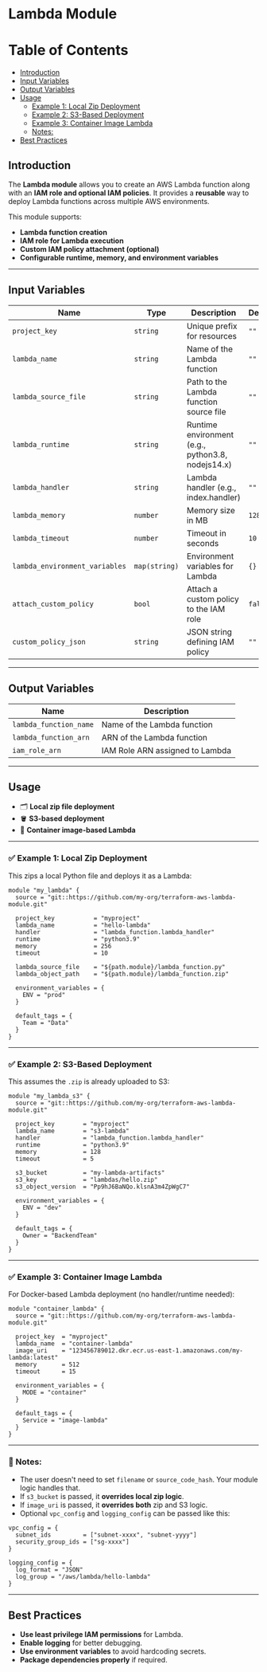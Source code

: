 # Lambda Module

Table of Contents
=================

   * [Introduction](#introduction)
   * [Input Variables](#input-variables)
   * [Output Variables](#output-variables)
   * [Usage](#usage)
      * [Example 1: Local Zip Deployment](#-example-1-local-zip-deployment)
      * [Example 2: S3-Based Deployment](#-example-2-s3-based-deployment)
      * [Example 3: Container Image Lambda](#-example-3-container-image-lambda)
      * [Notes:](#notes)
   * [Best Practices](#best-practices)

## **Introduction**
The **Lambda module** allows you to create an AWS Lambda function along with an **IAM role and optional IAM policies**. It provides a **reusable** way to deploy Lambda functions across multiple AWS environments.

This module supports:
- **Lambda function creation**
- **IAM role for Lambda execution**
- **Custom IAM policy attachment (optional)**
- **Configurable runtime, memory, and environment variables**

---

## **Input Variables**
| Name                           | Type          | Description                                       | Default |
|--------------------------------|---------------|---------------------------------------------------|---------|
| `project_key`                  | `string`      | Unique prefix for resources                       | `""`    |
| `lambda_name`                  | `string`      | Name of the Lambda function                       | `""`    |
| `lambda_source_file`           | `string`      | Path to the Lambda function source file           | `""`    |
| `lambda_runtime`               | `string`      | Runtime environment (e.g., python3.8, nodejs14.x) | `""`    |
| `lambda_handler`               | `string`      | Lambda handler (e.g., index.handler)              | `""`    |
| `lambda_memory`                | `number`      | Memory size in MB                                 | `128`   |
| `lambda_timeout`               | `number`      | Timeout in seconds                                | `10`    |
| `lambda_environment_variables` | `map(string)` | Environment variables for Lambda                  | `{}`    |
| `attach_custom_policy`         | `bool`        | Attach a custom policy to the IAM role            | `false` |
| `custom_policy_json`           | `string`      | JSON string defining IAM policy                   | `""`    |

---

## **Output Variables**
| Name                   | Description                     |
|------------------------|---------------------------------|
| `lambda_function_name` | Name of the Lambda function     |
| `lambda_function_arn`  | ARN of the Lambda function      |
| `iam_role_arn`         | IAM Role ARN assigned to Lambda |

---

## **Usage**

- 🗂 **Local zip file deployment**
- 🪣 **S3-based deployment**
- 🐳 **Container image-based Lambda**

---

### ✅ Example 1: **Local Zip Deployment**
This zips a local Python file and deploys it as a Lambda:

```hcl
module "my_lambda" {
  source = "git::https://github.com/my-org/terraform-aws-lambda-module.git"

  project_key           = "myproject"
  lambda_name           = "hello-lambda"
  handler               = "lambda_function.lambda_handler"
  runtime               = "python3.9"
  memory                = 256
  timeout               = 10

  lambda_source_file    = "${path.module}/lambda_function.py"
  lambda_object_path    = "${path.module}/lambda_function.zip"

  environment_variables = {
    ENV = "prod"
  }

  default_tags = {
    Team = "Data"
  }
}
```

---

### ✅ Example 2: **S3-Based Deployment**
This assumes the `.zip` is already uploaded to S3:

```hcl
module "my_lambda_s3" {
  source = "git::https://github.com/my-org/terraform-aws-lambda-module.git"

  project_key        = "myproject"
  lambda_name        = "s3-lambda"
  handler            = "lambda_function.lambda_handler"
  runtime            = "python3.9"
  memory             = 128
  timeout            = 5

  s3_bucket          = "my-lambda-artifacts"
  s3_key             = "lambdas/hello.zip"
  s3_object_version  = "Pp9hJ6BaNQo.klsnA3m4ZpWgC7"

  environment_variables = {
    ENV = "dev"
  }

  default_tags = {
    Owner = "BackendTeam"
  }
}
```

---

### ✅ Example 3: **Container Image Lambda**
For Docker-based Lambda deployment (no handler/runtime needed):

```hcl
module "container_lambda" {
  source = "git::https://github.com/my-org/terraform-aws-lambda-module.git"

  project_key  = "myproject"
  lambda_name  = "container-lambda"
  image_uri    = "123456789012.dkr.ecr.us-east-1.amazonaws.com/my-lambda:latest"
  memory       = 512
  timeout      = 15

  environment_variables = {
    MODE = "container"
  }

  default_tags = {
    Service = "image-lambda"
  }
}
```

---

### 🧠 Notes:
- The user doesn't need to set `filename` or `source_code_hash`. Your module logic handles that.
- If `s3_bucket` is passed, it **overrides local zip logic**.
- If `image_uri` is passed, it **overrides both** zip and S3 logic.
- Optional `vpc_config` and `logging_config` can be passed like this:

```hcl
vpc_config = {
  subnet_ids         = ["subnet-xxxx", "subnet-yyyy"]
  security_group_ids = ["sg-xxxx"]
}

logging_config = {
  log_format = "JSON"
  log_group = "/aws/lambda/hello-lambda"
}
```
---

## **Best Practices**
- **Use least privilege IAM permissions** for Lambda.
- **Enable logging** for better debugging.
- **Use environment variables** to avoid hardcoding secrets.
- **Package dependencies properly** if required.
